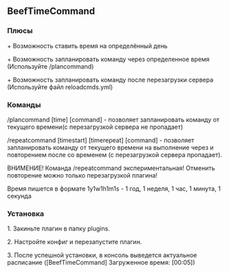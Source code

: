 BeefTimeCommand
---
<h3>Плюсы</h3>
<p>
<p>+ Возможность ставить время на определённый день</p>
<p>+ Возможность запланировать команду через определенное время (Используйте /plancommand)</p>
<p>+ Возможность запланировать команду после перезагрузки сервера (Используйте файл reloadcmds.yml)</p>
</p>


<h3>Команды</h3>
<p>/plancommand [time] [command] - позволяет запланировать команду от текущего времени(с перезагрузкой сервера не пропадает)</p>
<p>/repeatcommand [timestart] [timerepeat] [command] - позволяет запланировать команду от текущего времени на выполнение через <timestart> и повторением после <timestart> со временем <timerepeat> (с перезагрузкой сервера пропадает).</p>
<p>ВНИМЕНИЕ! Команда /repeatcommand экспериментальная! Отменить повторение можно только перезагрузкой плагина!</p>
</p>Время пишется в формате 1y1w1h1m1s - 1 год, 1 неделя, 1 час, 1 минута, 1 секунда</p>
<h3>Установка</h3>

<p>1. Закиньте плагин в папку plugins.</p>
<p>2. Настройте конфиг и перезапустите плагин.</p>
<p>3. После успешной установки, в консоль выведется актуальное расписание ([BeefTimeCommand] Загруженное время: [00:05])</p>

